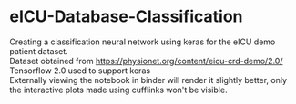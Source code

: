 # eICU-Database-Classification
Creating a classification neural network using keras for the eICU demo patient dataset.
<br> Dataset obtained from https://physionet.org/content/eicu-crd-demo/2.0/
<br> Tensorflow 2.0 used to support keras
<br> Externally viewing the notebook in binder will render it slightly better, only the interactive plots made using cufflinks won't be visible.

